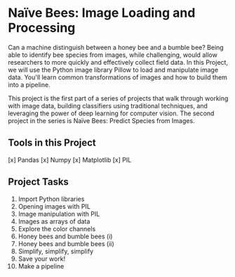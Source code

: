 # Naïve Bees: Image Loading and Processing

Can a machine distinguish between a honey bee and a bumble bee? Being able to identify bee species from images, while challenging, would allow researchers to more quickly and effectively collect field data. In this Project, we will use the Python image library Pillow to load and manipulate image data. You'll learn common transformations of images and how to build them into a pipeline.

This project is the first part of a series of projects that walk through working with image data, building classifiers using traditional techniques, and leveraging the power of deep learning for computer vision. The second project in the series is Naïve Bees: Predict Species from Images.

## Tools in this Project
[x] Pandas 
[x] Numpy
[x] Matplotlib
[x] PIL


## Project Tasks
1. Import Python libraries
2. Opening images with PIL
3. Image manipulation with PIL
4. Images as arrays of data
5. Explore the color channels
6. Honey bees and bumble bees (i)
7. Honey bees and bumble bees (ii)
8. Simplify, simplify, simplify
9. Save your work!
10. Make a pipeline
